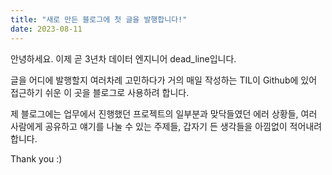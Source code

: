 ```yaml
---
title: "새로 만든 블로그에 첫 글을 발행합니다!"
date: 2023-08-11
---
```

안녕하세요. 이제 곧 3년차 데이터 엔지니어 dead_line입니다.

글을 어디에 발행할지 여러차례 고민하다가 
거의 매일 작성하는 TIL이 Github에 있어 접근하기 쉬운 이 곳을 블로그로 사용하려 합니다.

제 블로그에는 업무에서 진행했던 프로젝트의 일부분과 맞닥들였던 에러 상황들, 여러 사람에게 공유하고 얘기를 나눌 수 있는 주제들, 갑자기 든 생각들을 아낌없이 적어내려 합니다.

Thank you :)
